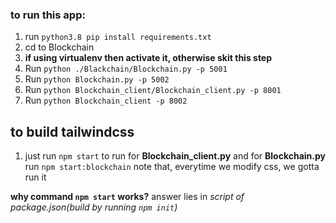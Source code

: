 ### to run this app:
1. run `python3.8 pip install requirements.txt`
2. cd to Blockchain
3. **if using virtualenv then activate it, otherwise skit this step**
4. Run `python ./Blackchain/Blockchain.py -p 5001`
5. Run `python Blockchain.py -p 5002`
6. Run `python Blockchain_client/Blockchain_client.py -p 8001`
7. Run `python Blockchain_client -p 8002`


## to build tailwindcss
1. just run `npm start` to run for **Blockchain_client.py** and for **Blockchain.py** run `npm start:blockchain`
note that, everytime we modify css, we gotta run it <br />

**why command `npm start` works?**
answer lies in *script of package.json(build by running `npm init`)*
